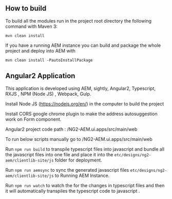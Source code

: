 
## How to build

To build all the modules run in the project root directory the following command with Maven 3:

    mvn clean install

If you have a running AEM instance you can build and package the whole project and deploy into AEM with  

    mvn clean install -PautoInstallPackage
 
## Angular2 Application
    
This application is developed using AEM, sightly, Angular2, Typescript, RXJS , NPM (Node JS) , Webpack, Gulp.
 
Install Node JS (https://nodejs.org/en/) in the computer to build the project
 
Install CORS google chrome plugin to make the address autosuggestion work on Form component. 

Angular2 project code path : /NG2-AEM.ui.apps/src/main/web

To run below scripts manually go to /NG2-AEM.ui.apps/src/main/web
   
 Run `npm run build` to transpile typescript files into javascript and bundle all the javascript files into one file and place it into the `etc/designs/ng2-aem/clientlib-site/js` folder for deployment.
 
 Run `npm run aemsync` to sync the generated javascript files `etc/designs/ng2-aem/clientlib-site/js` to Running AEM Instance.
 
 Run `npm run watch` to watch the for the changes in typescript files and then it will automatically transpiles the typescript code to javascript .